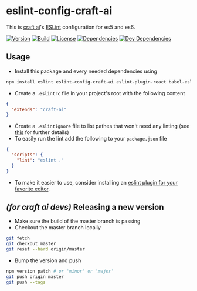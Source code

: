 # eslint-config-craft-ai #

This is [craft ai](https://craft.ai/)'s [ESLint](http://eslint.org/)
configuration for es5 and es6.

[![Version](https://img.shields.io/npm/v/eslint-config-craft-ai.svg?style=flat-square)](https://npmjs.org/package/eslint-config-craft-ai) [![Build](https://img.shields.io/travis/craft-ai/eslint-config-craft-ai/master.svg?style=flat-square)](https://travis-ci.org/craft-ai/eslint-config-craft-ai) [![License](https://img.shields.io/badge/license-BSD--3--Clause-42358A.svg?style=flat-square)](LICENSE) [![Dependencies](https://img.shields.io/david/craft-ai/eslint-config-craft-ai.svg?style=flat-square)](https://david-dm.org/craft-ai/eslint-config-craft-ai) [![Dev Dependencies](https://img.shields.io/david/dev/craft-ai/eslint-config-craft-ai.svg?style=flat-square)](https://david-dm.org/craft-ai/eslint-config-craft-ai#info=devDependencies)

## Usage ##

- Install this package and every needed dependencies using
````sh
npm install eslint eslint-config-craft-ai eslint-plugin-react babel-eslint --save-dev
````
- Create a `.eslintrc` file in your project's root with the following content
````json
{
  "extends": "craft-ai"
}
````
- Create a `.eslintignore` file to list pathes that won't need any linting (see
[this](http://eslint.org/docs/user-guide/configuring#ignoring-files-and-directories)
for further details)
- To easily run the lint add the following to your `package.json` file
````json
{
  "scripts": {
    "lint": "eslint ."
  }
}
````
- To make it easier to use, consider installing an [eslint plugin for your
favorite editor](http://eslint.org/docs/user-guide/integrations#editors).

## _(for craft ai devs)_ Releasing a new version ##

- Make sure the build of the master branch is passing
- Checkout the master branch locally
````sh
git fetch
git checkout master
git reset --hard origin/master
````
- Bump the version and push
````sh
npm version patch # or 'minor' or 'major'
git push origin master
git push --tags
````
